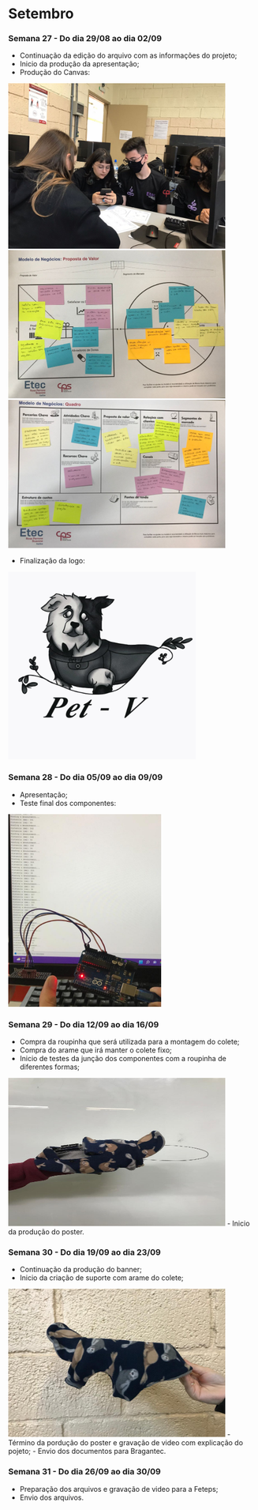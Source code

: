 # Setembro
### Semana 27 - Do dia 29/08 ao dia 02/09
- Continuação da edição do arquivo com as informações do projeto;
- Inicio da produção da apresentação;
- Produção do Canvas:

<img src="./imagens/int.jpeg" alt="int" width="440" height="335">
<img src="./imagens/frentec.jpeg" alt="frentec" width="440" height="300">
<img src="./imagens/trasc.jpeg" alt="trasc" width="440" height="300">


- Finalização da logo:

<img src="./imagens/logofinal.jpeg" alt="logofinal" width="380" height="380">


### Semana 28 - Do dia 05/09 ao dia 09/09
- Apresentação;
- Teste final dos componentes:
<img src="./imagens/testefinal1.jpeg" alt="testefinal1" width="310" height="390">

### Semana 29 - Do dia 12/09 ao dia 16/09
- Compra da roupinha que será utilizada para a montagem do colete;
- Compra do arame que irá manter o colete fixo;
- Inicio de testes da junção dos componentes com a roupinha de diferentes formas;
 <img src="./imagens/coleteteste.jpeg" alt="coleteteste" width="440" height="300">
- Inicio da produção do poster.

### Semana 30 - Do dia 19/09 ao dia 23/09
- Continuação da produção do banner;
- Inicio da criação de suporte com arame do colete;
 <img src="./imagens/coletearame.jpeg" alt="coletearame" width="440" height="300">
- Término da pordução do poster e gravação de video com explicação do pojeto;
- Envio dos documentos para Bragantec.

### Semana 31 - Do dia 26/09 ao dia 30/09
- Preparação dos arquivos e gravação de video para a Feteps;
- Envio dos arquivos.
